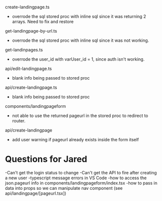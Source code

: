 create-landingpage.ts
 - overrode the sql stored proc with inline sql since it was returning 2 arrays. Need to fix and restore

get-landingpage-by-url.ts
 - overrode the sql stored proc with inline sql since it was not working.

get-landinpages.ts
- overrode the user_id with varUser_id = 1, since auth isn't working.

api/edit-landingpage.ts
- blank info being passed to stored proc

api/create-landingpage.ts
- blank info being passed to stored proc

components/landingpageform
- not able to use the returned pageurl in the stored proc to redirect to router.

api/create-landingpage
- add user warning if pageurl already exists inside the form itself

Questions for Jared
===================
-Can't get the login status to change
-Can't get the API to fire after creating a new user
-typescript message errors in VS Code
-how to access the json.pageurl info in components/landingpageform/index.tsx
-how to pass in data into props so we can manipulate nav component (see api/landingpage/[pageurl.tsx])
